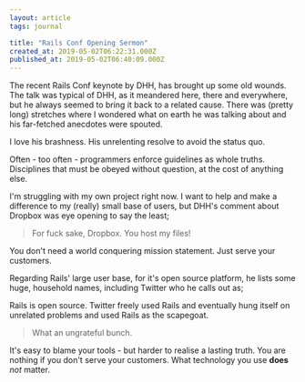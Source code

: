 ```yaml
---
layout: article
tags: journal

title: "Rails Conf Opening Sermon"
created_at: 2019-05-02T06:22:31.000Z
published_at: 2019-05-02T06:40:09.000Z
---
```

The recent Rails Conf keynote by DHH, has brought up some old wounds. The talk was typical of DHH, as it meandered here, there and everywhere, but he always seemed to bring it back to a related cause. There was (pretty long) stretches where I wondered what on earth he was talking about and his far-fetched anecdotes were spouted.

I love his brashness. His unrelenting resolve to avoid the status quo.

Often - too often - programmers enforce guidelines as whole truths. Disciplines that must be obeyed without question, at the cost of anything else.

I'm struggling with my own project right now. I want to help and make a difference to my (really) small base of users, but DHH's comment about Dropbox was eye opening to say the least; 

> For fuck sake, Dropbox. You host my files!

You don't need a world conquering mission statement. Just serve your customers.

Regarding Rails' large user base, for it's open source platform, he lists some huge, household names, including Twitter who he calls out as;

Rails is open source. Twitter freely used Rails and eventually hung itself on unrelated problems and used Rails as the scapegoat.

> What an ungrateful bunch.

It's easy to blame your tools - but harder to realise a lasting truth. You are nothing if you don't serve your customers. What technology you use **does** _not_ matter.
